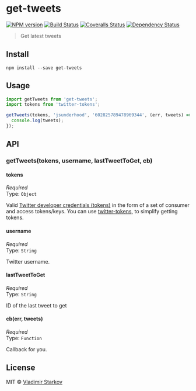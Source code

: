 # get-tweets

[![NPM version][npm-image]][npm-url]
[![Build Status][travis-image]][travis-url]
[![Coveralls Status][coveralls-image]][coveralls-url]
[![Dependency Status][depstat-image]][depstat-url]

> Get latest tweets

## Install

    npm install --save get-tweets

## Usage

```js
import getTweets from 'get-tweets';
import tokens from 'twitter-tokens';

getTweets(tokens, 'jsunderhood', '602825789478969344', (err, tweets) => {
  console.log(tweets);
});
```

## API

### getTweets(tokens, username, lastTweetToGet, cb)

#### tokens

*Required*  
Type: `Object`

Valid [Twitter developer credentials (tokens)][creds]
in the form of a set of consumer and access tokens/keys.
You can use [twitter-tokens][tokens], to simplify getting tokens.

[creds]: https://apps.twitter.com/
[tokens]: https://www.npmjs.com/package/twitter-tokens

#### username

*Required*  
Type: `String`

Twitter username.

#### lastTweetToGet

*Required*  
Type: `String`

ID of the last tweet to get

#### cb(err, tweets)

*Required*  
Type: `Function`

Callback for you.

## License

MIT © [Vladimir Starkov](https://iamstarkov.com/)

[npm-url]: https://npmjs.org/package/get-tweets
[npm-image]: https://img.shields.io/npm/v/get-tweets.svg?style=flat-square

[travis-url]: https://travis-ci.org/iamstarkov/get-tweets
[travis-image]: https://img.shields.io/travis/iamstarkov/get-tweets.svg?style=flat-square

[coveralls-url]: https://coveralls.io/r/iamstarkov/get-tweets
[coveralls-image]: https://img.shields.io/coveralls/iamstarkov/get-tweets.svg?style=flat-square

[depstat-url]: https://david-dm.org/iamstarkov/get-tweets
[depstat-image]: https://img.shields.io/david/iamstarkov/get-tweets.svg?style=flat-square
